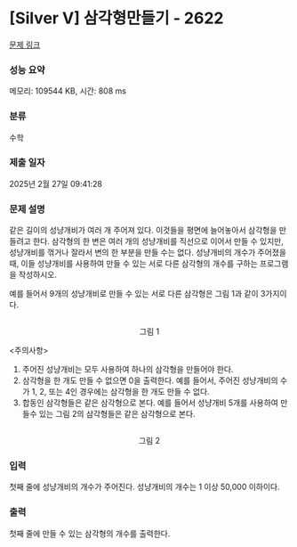 # [Silver V] 삼각형만들기 - 2622 

[문제 링크](https://www.acmicpc.net/problem/2622) 

### 성능 요약

메모리: 109544 KB, 시간: 808 ms

### 분류

수학

### 제출 일자

2025년 2월 27일 09:41:28

### 문제 설명

<p>같은 길이의 성냥개비가 여러 개 주어져 있다. 이것들을 평면에 늘어놓아서 삼각형을 만들려고 한다. 삼각형의 한 변은 여러 개의 성냥개비를 직선으로 이어서 만들 수 있지만, 성냥개비를 꺾거나 잘라서 변의 한 부분을 만들 수는 없다. 성냥개비의 개수가 주어졌을 때, 이들 성냥개비를 사용하여 만들 수 있는 서로 다른 삼각형의 개수를 구하는 프로그램을 작성하시오.</p>

<p>예를 들어서 9개의 성냥개비로 만들 수 있는 서로 다른 삼각형은 그림 1과 같이 3가지이다.</p>

<p style="text-align: center;"><img alt="" src="https://upload.acmicpc.net/715ddccd-76f7-4eb5-9153-1eb1b300f64e/-/crop/349x135/0,0/-/preview/"></p>

<p style="text-align: center;">그림 1</p>

<p><주의사항></p>

<ol>
	<li>주어진 성냥개비는 모두 사용하여 하나의 삼각형을 만들어야 한다.</li>
	<li>삼각형을 한 개도 만들 수 없으면 0을 출력한다. 예를 들어서, 주어진 성냥개비의 수가 1, 2, 또는 4인 경우에는 삼각형을 한 개도 만들 수 없다.</li>
	<li>합동인 삼각형들은 같은 삼각형으로 본다. 예를 들어서 성냥개비 5개를 사용하여 만들수 있는 그림 2의 삼각형들은 같은 삼각형으로 본다.</li>
</ol>

<p style="text-align: center;"><img alt="" src="https://upload.acmicpc.net/530d48e0-300c-4cd1-a0ba-5f69f0d3aefd/-/crop/335x100/0,0/-/preview/"></p>

<p style="text-align: center;">그림 2</p>

### 입력 

 <p>첫째 줄에 성냥개비의 개수가 주어진다. 성냥개비의 개수는 1 이상 50,000 이하이다.</p>

### 출력 

 <p>첫째 줄에 만들 수 있는 삼각형의 개수를 출력한다.</p>

